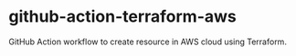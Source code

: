 # github-action-terraform-aws
GitHub Action workflow to create resource in AWS cloud using Terraform.
